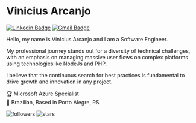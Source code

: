 # Vinicius Arcanjo

[![Linkedin Badge](https://img.shields.io/badge/-Vinicius%20Arcanjo-00575f?style=flat-square&logo=Linkedin&logoColor=white&link=https://www.linkedin.com/in/vinicius-arcanjo/)](https://www.linkedin.com/in/viniciusarcanjo/)
[![Gmail Badge](https://img.shields.io/badge/-vinicius@arcanjo.dev-00575f?style=flat-square&logo=Gmail&logoColor=white&link=mailto:vinicius@arcanjo.dev)](mailto:vinicius@arcanjo.dev)

Hello, my name is Vinicius Arcanjo and I am a Software Engineer.

My professional journey stands out for a diversity of technical challenges, with an emphasis on managing massive user flows on complex platforms using technologieslike NodeJs and PHP.

I believe that the continuous search for best practices is fundamental to drive growth and innovation in any project.

🏆 Microsoft Azure Specialist <br />
🏡 Brazilian, Based in Porto Alegre, RS

<div>
  <img alt="followers" src="https://img.shields.io/github/followers/vinicius-arcanjo?color=black" />
   <img alt="stars" src="https://img.shields.io/github/stars/vinicius-arcanjo?color=black" />
</div>
